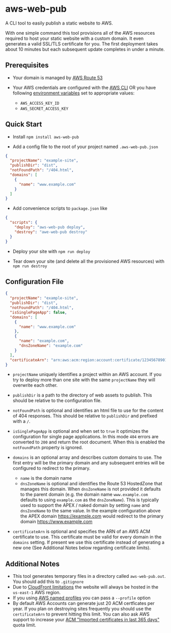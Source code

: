 # aws-web-pub

A CLI tool to easily publish a static website to AWS.

With one simple command this tool provisions all of the AWS resources required
to host your static website with a custom domain. It even generates a valid
SSL/TLS certificate for you. The first deployment takes about 10 minutes but
each subsequent update completes in under a minute.

## Prerequisites

- Your domain is managed by [AWS Route 53](https://aws.amazon.com/route53)

- Your AWS credentials are configured with the [AWS CLI](https://docs.aws.amazon.com/cli/latest/userguide/cli-chap-welcome.html)
  OR you have following [environment variables](https://docs.aws.amazon.com/cli/latest/userguide/cli-configure-envvars.html#envvars-set) set to appropriate values:
  - `AWS_ACCESS_KEY_ID`
  - `AWS_SECRET_ACCESS_KEY`

## Quick Start

- Install `npm install aws-web-pub`

- Add a config file to the root of your project named `.aws-web-pub.json`

```json
{
  "projectName": "example-site",
  "publishDir": "dist",
  "notFoundPath": "/404.html",
  "domains": [
    {
      "name": "www.example.com"
    }
  ]
}
```

- Add convenience scripts to `package.json` like

```json
{
  "scripts": {
    "deploy": "aws-web-pub deploy",
    "destroy": "awe-web-pub destroy"
  }
}
```

- Deploy your site with `npm run deploy`

- Tear down your site (and delete all the provisioned AWS resources) with `npm run destroy`

## Configuration File

```json
{
  "projectName": "example-site",
  "publishDir": "dist",
  "notFoundPath": "/404.html",
  "isSinglePageApp": false,
  "domains": [
    {
      "name": "www.example.com"
    },
    {
      "name": "example.com",
      "dnsZoneName": "example.com"
    }
  ],
  "certificateArn": "arn:aws:acm:region:account:certificate/123456789012-1234-1234-1234-12345678"
}
```

- `projectName` uniquely identifies a project within an AWS account. If you try to deploy more than one site with the same `projectName` they will overwrite each other.
- `publishDir` is a path to the directory of web assets to publish. This should be relative to the configuration file.
- `notFoundPath` is optional and identifies an html file to use for the content of 404 responses. This should be relative to `publishDir` and prefixed with a `/`.
- `isSinglePageApp` is optional and when set to `true` it optimizes the configuration for single page applications. In this mode `404` errors are converted to `200` and return the root document. When this is enabled the `notFoundPath` property is ignored.
- `domains` is an optional array and describes custom domains to use. The first entry will be the primary domain and any subsequent entries will be configured to redirect to the primary.

  - `name` is the domain name
  - `dnsZoneName` is optional and identifies the Route 53 HostedZone that manages this domain. When `dnsZoneName` is not provided it defaults to the parent domain (e.g. the domain name `www.example.com` defaults to using `example.com` as the `dnsZoneName`). This is typically used to support the APEX / naked domain by setting `name` and `dnsZoneName` to the same value. In the example configuration above the APEX domain https://example.com would redirect to the primary domain https://www.example.com

- `certificateArn` is optional and specifies the ARN of an AWS ACM certificate to use. This certificate must be valid for every domain in the `domains` setting. If present we use this certificate instead of generating a new one (See Additional Notes below regarding certificate limits).

## Additional Notes

- This tool generates temporary files in a directory called `aws-web-pub.out`. You should add this to `.gitignore`
- Due to [CloudFront limitations](https://docs.aws.amazon.com/AWSCloudFormation/latest/UserGuide/aws-properties-cloudfront-distribution-viewercertificate.html#cfn-cloudfront-distribution-viewercertificate-acmcertificatearn) the website will always be hosted in the `us-east-1` AWS region.
- If you using [AWS named profiles](https://docs.aws.amazon.com/cli/latest/userguide/cli-configure-profiles.html) you can pass a `--profile` option
- By default AWS Accounts can generate just 20 ACM certficates per year. If you plan on destroying sites frequently you should use the `certificateArn` to prevent hitting this limit. You can also ask AWS support to increase your [ACM "Imported certificates in last 365 days"](https://console.aws.amazon.com/servicequotas/home?#!/services/acm/quotas/L-3808DC70) quota limit.
